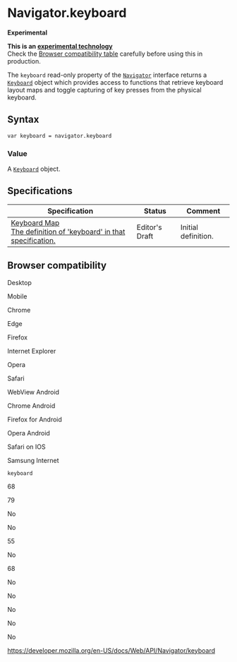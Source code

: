 Navigator.keyboard
==================

**Experimental**

**This is an [experimental technology](https://developer.mozilla.org/en-US/docs/MDN/Guidelines/Conventions_definitions#experimental)**  
Check the [Browser compatibility table](#browser_compatibility) carefully before using this in production.

The `keyboard` read-only property of the [`Navigator`](../navigator) interface returns a [`Keyboard`](../keyboard) object which provides access to functions that retrieve keyboard layout maps and toggle capturing of key presses from the physical keyboard.

Syntax
------

    var keyboard = navigator.keyboard

### Value

A [`Keyboard`](../keyboard) object.

Specifications
--------------

<table><thead><tr class="header"><th>Specification</th><th>Status</th><th>Comment</th></tr></thead><tbody><tr class="odd"><td><a href="https://wicg.github.io/keyboard-map/#navigator-interface">Keyboard Map<br />
<span class="small">The definition of 'keyboard' in that specification.</span></a></td><td><span class="spec-ed">Editor's Draft</span></td><td>Initial definition.</td></tr></tbody></table>

Browser compatibility
---------------------

Desktop

Mobile

Chrome

Edge

Firefox

Internet Explorer

Opera

Safari

WebView Android

Chrome Android

Firefox for Android

Opera Android

Safari on IOS

Samsung Internet

`keyboard`

68

79

No

No

55

No

68

No

No

No

No

No

<a href="https://developer.mozilla.org/en-US/docs/Web/API/Navigator/keyboard" class="_attribution-link">https://developer.mozilla.org/en-US/docs/Web/API/Navigator/keyboard</a>
